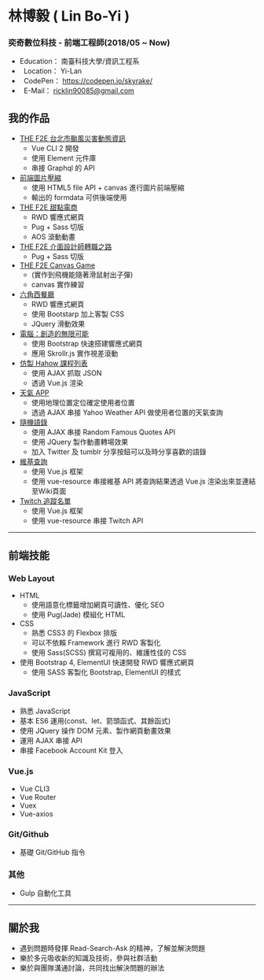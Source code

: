 # 林博毅 ( Lin Bo-Yi )
### 奕奇數位科技 - 前端工程師(2018/05 ~ Now)
*   Education： 南臺科技大學/資訊工程系
*   Location： Yi-Lan
*   CodePen： https://codepen.io/skyrake/
*   E-Mail： ricklin90085@gmail.com

## 我的作品
* [THE F2E 台北市颱風災害動態資訊](https://boylin90085.github.io/The-F2E-TimeHouse.Bonus_TyphoonInfo/dist/#/ "Title")
  - Vue CLI 2 開發
  - 使用 Element 元件庫
  - 串接 Graphql 的 API
* [前端圖片壓縮](https://codepen.io/skyrake/full/qyrQpK "Title")
  - 使用 HTML5 file API + canvas 進行圖片前端壓縮
  - 輸出的 formdata 可供後端使用
* [THE F2E 甜點電商](https://boylin90085.github.io/The-F2E_PK/dist/ "Title")
  - RWD 響應式網頁
  - Pug + Sass 切版
  - AOS 滾動動畫
* [THE F2E 介面設計師轉職之路](https://codepen.io/skyrake/full/bjLoQd "Title")
  - Pug + Sass 切版
* [THE F2E Canvas Game](https://codepen.io/skyrake/full/zLNQqr "Title")
  - (實作到飛機能隨著滑鼠射出子彈)
  - canvas 實作練習
* [六角西餐廳](https://boylin90085.github.io/The-F2E_PK/dist/ "Title")
  - RWD 響應式網頁
  - 使用 Bootstarp 加上客製 CSS
  - JQuery 滑動效果
* [電腦：創造的無限可能](https://boylin90085.github.io/Computer-Skrollr/ "Title")
  - 使用 Bootstrap 快速搭建響應式網頁
  - 應用 Skrollr.js 實作視差滾動
* [仿製 Hahow 課程列表](https://boylin90085.github.io/Imitation-Hahow/)
  - 使用 AJAX 抓取 JSON
  - 透過 Vue.js 渲染
* [天氣 APP](https://boylin90085.github.io/Weather-APP/)
  - 使用地理位置定位確定使用者位置
  - 透過 AJAX 串接 Yahoo Weather API 做使用者位置的天氣查詢
* [隨機語錄](https://boylin90085.github.io/Random-Quotes/)
  - 使用 AJAX 串接 Random Famous Quotes API
  - 使用 JQuery 製作動畫轉場效果
  - 加入 Twitter 及 tumblr 分享按鈕可以及時分享喜歡的語錄
* [維基查詢](https://boylin90085.github.io/WikiViewer/)
  - 使用 Vue.js 框架
  - 使用 vue-resource 串接維基 API 將查詢結果透過 Vue.js 渲染出來並連結至Wiki頁面
* [Twitch 追蹤名單](https://boylin90085.github.io/Twitch-Following/)
  - 使用 Vue.js 框架
  - 使用 vue-resource 串接 Twitch API
---
## 前端技能
### Web Layout
* HTML
  - 使用語意化標籤增加網頁可讀性、優化 SEO
  - 使用 Pug(Jade) 模組化 HTML
* CSS
  - 熟悉 CSS3 的 Flexbox 排版
  - 可以不依賴 Framework 進行 RWD 客製化
  - 使用 Sass(SCSS) 撰寫可複用的、維護性佳的 CSS
* 使用 Bootstrap 4, ElementUI 快速開發 RWD 響應式網頁
  - 使用 SASS 客製化 Bootstrap, ElementUI 的樣式
### JavaScript
* 熟悉 JavaScript
* 基本 ES6 運用(const、let、箭頭函式、其餘函式)
* 使用 JQuery 操作 DOM 元素、製作網頁動畫效果
* 運用 AJAX 串接 API
* 串接 Facebook Account Kit 登入
### Vue.js
* Vue CLI3
* Vue Router
* Vuex
* Vue-axios
### Git/Github
* 基礎 Git/GitHub 指令
### 其他
* Gulp 自動化工具
---
## 關於我
  * 遇到問題時發揮 Read-Search-Ask 的精神，了解並解決問題
  * 樂於多元吸收新的知識及技術，參與社群活動
  * 樂於與團隊溝通討論，共同找出解決問題的辦法
